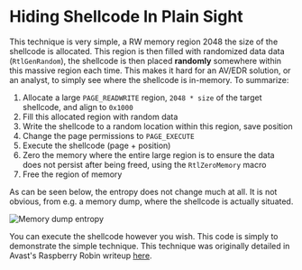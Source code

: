 # Hiding Shellcode In Plain Sight
This technique is very simple, a RW memory region 2048 the size of the shellcode is allocated. This region is then filled with randomized data data (`RtlGenRandom`), the shellcode is then placed **randomly** somewhere within this massive region each time. This makes it hard for an AV/EDR solution, or an analyst, to simply see where the shellcode is in-memory. To summarize:
1. Allocate a large `PAGE_READWRITE` region, `2048 * size` of the target shellcode, and align to `0x1000`
2. Fill this allocated region with random data
3. Write the shellcode to a random location within this region, save position
4. Change the page permissions to `PAGE_EXECUTE`
5. Execute the shellcode (page + position)
6. Zero the memory where the entire large region is to ensure the data does not persist after being freed, using the `RtlZeroMemory` macro
7. Free the region of memory

As can be seen below, the entropy does not change much at all. It is not obvious, from e.g. a memory dump, where the shellcode is actually situated.

![Memory dump entropy](https://i.imgur.com/96ixWdw.png)

You can execute the shellcode however you wish. This code is simply to demonstrate the simple technique. This technique was originally detailed in Avast's Raspberry Robin writeup [here](https://decoded.avast.io/janvojtesek/raspberry-robins-roshtyak-a-little-lesson-in-trickery/).
